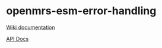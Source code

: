 # openmrs-esm-error-handling

[Wiki documentation](https://wiki.openmrs.org/display/projects/openmrs-esm-error-handling)

[API Docs](docs/API.md)
